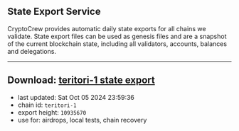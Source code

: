 ## State Export Service
CryptoCrew provides automatic daily state exports for all chains we validate. State export files can be used as genesis files and are a snapshot of the current blockchain state, including all validators, accounts, balances and delegations.

---
**Download: [teritori-1 state export](https://dl-eu2.ccvalidators.com/SERVICE/teritori/teritori-1_export_10935670.json)**
---

- last updated: Sat Oct 05 2024 23:59:36
- chain id: `teritori-1`
- export height: `10935670`
- use for: airdrops, local tests, chain recovery

